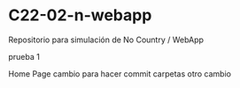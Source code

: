# C22-02-n-webapp
Repositorio para simulación de No Country / WebApp


prueba 1

Home Page
cambio para hacer commit carpetas
otro cambio
